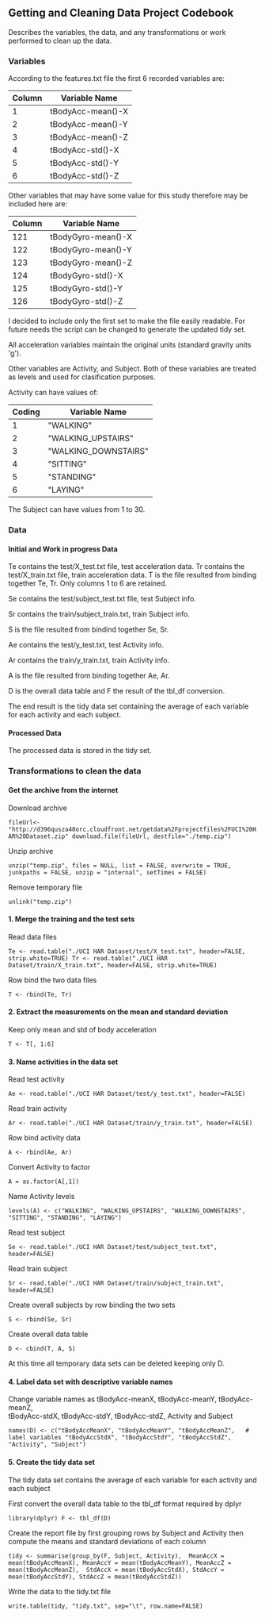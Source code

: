 ## Getting and Cleaning Data Project Codebook
Describes the variables, the data, and any transformations or work performed to clean up the data.

### Variables
According to the features.txt file the first 6 recorded variables are:

Column | Variable Name
-------|------------------
   1   | tBodyAcc-mean()-X
   2   | tBodyAcc-mean()-Y
   3   | tBodyAcc-mean()-Z
   4   | tBodyAcc-std()-X
   5   | tBodyAcc-std()-Y
   6   | tBodyAcc-std()-Z


Other variables that may have some value for this study therefore may be included here are:

Column | Variable Name
-------|-------------------
  121  | tBodyGyro-mean()-X
  122  | tBodyGyro-mean()-Y
  123  | tBodyGyro-mean()-Z
  124  | tBodyGyro-std()-X
  125  | tBodyGyro-std()-Y
  126  | tBodyGyro-std()-Z

I decided to include only the first set to make the file easily readable. For future needs the script can be changed to generate the updated tidy set.

All acceleration variables maintain the original units (standard gravity units 'g'). 

Other variables are Activity, and Subject. Both of these variables are treated as levels and used for clasification purposes. 

Activity can have values of: 

Coding | Variable Name
-------|---------------------
   1   |  "WALKING"
   2   |  "WALKING_UPSTAIRS"
   3   |  "WALKING_DOWNSTAIRS"
   4   |  "SITTING"
   5   |  "STANDING"
   6   |  "LAYING" 

The Subject can have values from 1 to 30.

### Data
#### Initial and Work in progress Data
Te contains the test/X_test.txt file, test acceleration data.
Tr contains the test/X_train.txt file, train acceleration data.
T is the file resulted from binding together Te, Tr. Only columns 1 to 6 are retained.

Se contains the test/subject_test.txt file, test Subject info.

Sr contains the train/subject_train.txt, train Subject info.

S is the file resulted from bindind together Se, Sr.                                                      


Ae contains the test/y_test.txt, test Activity info.

Ar contains the train/y_train.txt, train Activity info.

A is the file resulted from binding together Ae, Ar.

D is the overall data table and F the result of the tbl_df conversion.

The end result is the tidy data set containing the average of each variable for each activity and each subject.

#### Processed Data
The processed data is stored in the tidy set.

### Transformations to clean the data
#### Get the archive from the internet
Download archive

`fileUrl<-"http://d396qusza40orc.cloudfront.net/getdata%2Fprojectfiles%2FUCI%20HAR%20Dataset.zip"
download.file(fileUrl, destfile="./temp.zip")`

Unzip archive

`unzip("temp.zip", files = NULL, list = FALSE, overwrite = TRUE, junkpaths = FALSE, unzip = "internal", setTimes = FALSE)`

Remove temporary file

`unlink("temp.zip")`

#### 1. Merge the training and the test sets
Read data files

`Te <- read.table("./UCI HAR Dataset/test/X_test.txt", header=FALSE, strip.white=TRUE)
Tr <- read.table("./UCI HAR Dataset/train/X_train.txt", header=FALSE, strip.white=TRUE)`

Row bind the two data files

`T <- rbind(Te, Tr)`

#### 2. Extract the measurements on the mean and standard deviation
Keep only mean and std of body acceleration

`T <- T[, 1:6]`

#### 3. Name activities in the data set
Read test activity

`Ae <- read.table("./UCI HAR Dataset/test/y_test.txt", header=FALSE)`

Read train activity

`Ar <- read.table("./UCI HAR Dataset/train/y_train.txt", header=FALSE)`

Row bind activity data

`A <- rbind(Ae, Ar)`

Convert Activity to factor

`A = as.factor(A[,1])`

Name Activity levels

`levels(A) <- c("WALKING", "WALKING_UPSTAIRS", "WALKING_DOWNSTAIRS", 
  "SITTING", "STANDING", "LAYING")`

Read test subject

`Se <- read.table("./UCI HAR Dataset/test/subject_test.txt", header=FALSE)`

Read train subject

`Sr <- read.table("./UCI HAR Dataset/train/subject_train.txt", header=FALSE)`

Create overall subjects by row binding the two sets

`S <- rbind(Se, Sr)`

Create overall data table

`D <- cbind(T, A, S)`

At this time all temporary data sets can be deleted keeping only D.

#### 4. Label data set with descriptive variable names
Change variable names as tBodyAcc-meanX, tBodyAcc-meanY, tBodyAcc-meanZ,  
tBodyAcc-stdX, tBodyAcc-stdY, tBodyAcc-stdZ, Activity and Subject

`names(D) <- c("tBodyAccMeanX", "tBodyAccMeanY", "tBodyAccMeanZ", 	# label variables
  "tBodyAccStdX", "tBodyAccStdY", "tBodyAccStdZ", "Activity", "Subject")`

#### 5. Create the tidy data set
The tidy data set contains the average of each variable for each activity and each subject

First convert the overall data table to the tbl_df format required by dplyr

`library(dplyr)
F <- tbl_df(D)`

Create the report file by first grouping rows by Subject and Activity then compute the means and standard deviations of each column

`tidy <- summarise(group_by(F, Subject, Activity), 
    MeanAccX = mean(tBodyAccMeanX), MeanAccY = mean(tBodyAccMeanY), MeanAccZ = mean(tBodyAccMeanZ), 
    StdAccX = mean(tBodyAccStdX), StdAccY = mean(tBodyAccStdY), StdAccZ = mean(tBodyAccStdZ))`
    
Write the data to the tidy.txt file

`write.table(tidy, "tidy.txt", sep="\t", row.name=FALSE)`

